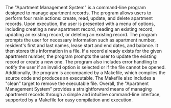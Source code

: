 The "Apartment Management System" is a command-line program designed to manage apartment records. The program allows users to perform four main actions: create, read, update, and delete apartment records. Upon execution, the user is presented with a menu of options, including creating a new apartment record, reading an existing record, updating an existing record, or deleting an existing record. The program prompts the user for necessary information such as apartment number, resident's first and last names, lease start and end dates, and balance. It then stores this information in a file. If a record already exists for the given apartment number, the program prompts the user to update the existing record or create a new one. The program also includes error handling to notify the user if an invalid option is selected or if the file cannot be opened. Additionally, the program is accompanied by a Makefile, which compiles the source code and produces an executable. The Makefile also includes a "clean" target to remove the executable file. Overall, the "Apartment Management System" provides a straightforward means of managing apartment records through a simple and intuitive command-line interface, supported by a Makefile for easy compilation and execution.
